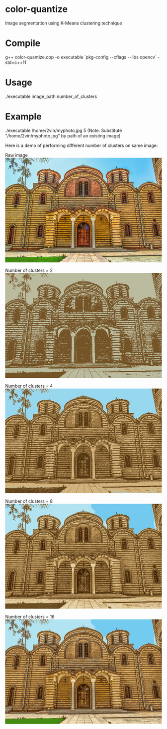 # color-quantize
Image segmentation using K-Means clustering technique

# Compile
g++ color-quantize.cpp -o executable \`pkg-config --cflags --libs opencv\` -std=c++11

# Usage
./executable image_path number_of_clusters

# Example
./executable /home/2vin/myphoto.jpg 5
(Note: Substitute "/home/2vin/myphoto.jpg" by path of an existing image)

Here is a demo of performing different number of clusters on same image:

Raw image    
![alt text](https://github.com/2vin/color-quantize/blob/master/data/test.jpg)

Number of clusters = 2    
![alt text](https://github.com/2vin/color-quantize/blob/master/data/result_2.jpg)

Number of clusters = 4    
![alt text](https://github.com/2vin/color-quantize/blob/master/data/result_4.jpg)

Number of clusters = 8    
![alt text](https://github.com/2vin/color-quantize/blob/master/data/result_8.jpg)

Number of clusters = 16    
![alt text](https://github.com/2vin/color-quantize/blob/master/data/result_16.jpg)
